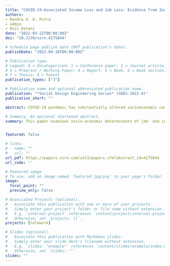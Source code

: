 ```yaml
---
title: "COVID-19-Associated Income Loss and Job Loss: Evidence from Indonesia"
authors:
- Rendra A. A. Putra
- admin
- Koji Kotani
date: "2022-03-22T00:00:00Z"
doi: "10.2139/ssrn.4175844"

# Schedule page publish date (NOT publication's date).
publishDate: "2022-09-16T00:00:00Z"

# Publication type.
# Legend: 0 = Uncategorized; 1 = Conference paper; 2 = Journal article;
# 3 = Preprint / Working Paper; 4 = Report; 5 = Book; 6 = Book section;
# 7 = Thesis; 8 = Patent
publication_types: ["3"]

# Publication name and optional abbreviated publication name.
publication: "*Social Design Engineering Series* (SDES-2022-4)"
publication_short: ""

abstract: COVID-19 pandemic has substantially altered socioeconomic conditions around the world. While numerous existing studies analyze the impact of the COVID-19 pandemic among developed states, little is known about its effects on people’s lives and social discrepancies in emerging economies. To this end, we empirically analyze the 2020 Indonesian Labor Force Survey data, hypothesizing that COVID-19 has given idiosyncratic risks and impacts on people by gender, age, education, occupation and geography. We find that income loss and job loss are prominent among males, younger and less educated people as well as among self-employed and part-time non-agricultural workers. These tendencies are not pronounced for people enjoying high income and mobility, but tend to be evident for urban residents and those having dependents. Notably, self-employed people have the highest risk of losing income, while part-time urban workers face the highest probability of losing their jobs. We conclude that in the absence of special governmental subsidies targeting these disadvantaged groups, social discrepancies related to income and employment status are expected to widen even further due to the pandemic.

# Summary. An optional shortened abstract.
summary: This paper examines socio-economic determinants of job- and income loss in Indonesia


featured: false

# links:
# - name: ""
#   url: ""
url_pdf: https://papers.ssrn.com/sol3/papers.cfm?abstract_id=4175844
url_code: ''

# Featured image
# To use, add an image named `featured.jpg/png` to your page's folder. 
image:
  focal_point: ""
  preview_only: false

# Associated Projects (optional).
#   Associate this publication with one or more of your projects.
#   Simply enter your project's folder or file name without extension.
#   E.g. `internal-project` references `content/project/internal-project/index.md`.
#   Otherwise, set `projects: []`.
projects: [telework]

# Slides (optional).
#   Associate this publication with Markdown slides.
#   Simply enter your slide deck's filename without extension.
#   E.g. `slides: "example"` references `content/slides/example/index.md`.
#   Otherwise, set `slides: ""`.
slides: ""
---
```

